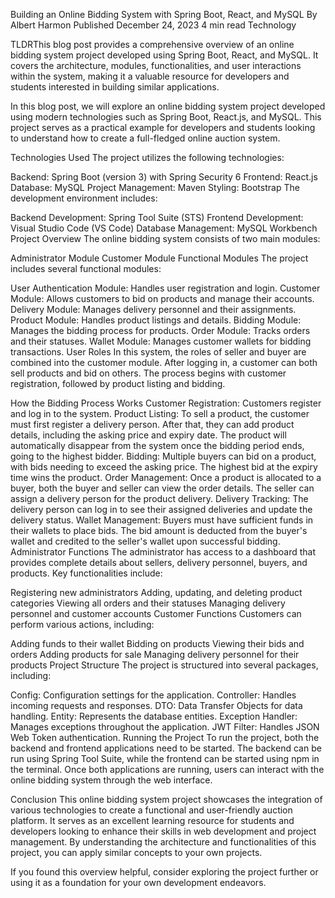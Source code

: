 Building an Online Bidding System with Spring Boot, React, and MySQL
By Albert Harmon
Published December 24, 2023
4 min read
Technology

TLDRThis blog post provides a comprehensive overview of an online bidding system project developed using Spring Boot, React, and MySQL. It covers the architecture, modules, functionalities, and user interactions within the system, making it a valuable resource for developers and students interested in building similar applications.

In this blog post, we will explore an online bidding system project developed using modern technologies such as Spring Boot, React.js, and MySQL. This project serves as a practical example for developers and students looking to understand how to create a full-fledged online auction system.

Technologies Used
The project utilizes the following technologies:

Backend: Spring Boot (version 3) with Spring Security 6
Frontend: React.js
Database: MySQL
Project Management: Maven
Styling: Bootstrap
The development environment includes:

Backend Development: Spring Tool Suite (STS)
Frontend Development: Visual Studio Code (VS Code)
Database Management: MySQL Workbench
Project Overview
The online bidding system consists of two main modules:

Administrator Module
Customer Module
Functional Modules
The project includes several functional modules:

User Authentication Module: Handles user registration and login.
Customer Module: Allows customers to bid on products and manage their accounts.
Delivery Module: Manages delivery personnel and their assignments.
Product Module: Handles product listings and details.
Bidding Module: Manages the bidding process for products.
Order Module: Tracks orders and their statuses.
Wallet Module: Manages customer wallets for bidding transactions.
User Roles
In this system, the roles of seller and buyer are combined into the customer module. After logging in, a customer can both sell products and bid on others. The process begins with customer registration, followed by product listing and bidding.

How the Bidding Process Works
Customer Registration: Customers register and log in to the system.
Product Listing: To sell a product, the customer must first register a delivery person. After that, they can add product details, including the asking price and expiry date. The product will automatically disappear from the system once the bidding period ends, going to the highest bidder.
Bidding: Multiple buyers can bid on a product, with bids needing to exceed the asking price. The highest bid at the expiry time wins the product.
Order Management: Once a product is allocated to a buyer, both the buyer and seller can view the order details. The seller can assign a delivery person for the product delivery.
Delivery Tracking: The delivery person can log in to see their assigned deliveries and update the delivery status.
Wallet Management: Buyers must have sufficient funds in their wallets to place bids. The bid amount is deducted from the buyer's wallet and credited to the seller's wallet upon successful bidding.
Administrator Functions
The administrator has access to a dashboard that provides complete details about sellers, delivery personnel, buyers, and products. Key functionalities include:

Registering new administrators
Adding, updating, and deleting product categories
Viewing all orders and their statuses
Managing delivery personnel and customer accounts
Customer Functions
Customers can perform various actions, including:

Adding funds to their wallet
Bidding on products
Viewing their bids and orders
Adding products for sale
Managing delivery personnel for their products
Project Structure
The project is structured into several packages, including:

Config: Configuration settings for the application.
Controller: Handles incoming requests and responses.
DTO: Data Transfer Objects for data handling.
Entity: Represents the database entities.
Exception Handler: Manages exceptions throughout the application.
JWT Filter: Handles JSON Web Token authentication.
Running the Project
To run the project, both the backend and frontend applications need to be started. The backend can be run using Spring Tool Suite, while the frontend can be started using npm in the terminal. Once both applications are running, users can interact with the online bidding system through the web interface.

Conclusion
This online bidding system project showcases the integration of various technologies to create a functional and user-friendly auction platform. It serves as an excellent learning resource for students and developers looking to enhance their skills in web development and project management. By understanding the architecture and functionalities of this project, you can apply similar concepts to your own projects.

If you found this overview helpful, consider exploring the project further or using it as a foundation for your own development endeavors.

